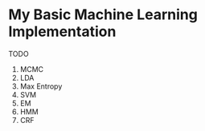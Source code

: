 # My Basic Machine Learning Implementation
TODO

1. MCMC
2. LDA
3. Max Entropy
4. SVM
5. EM
6. HMM
7. CRF